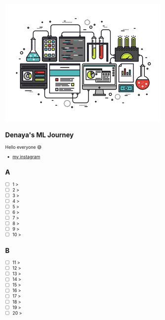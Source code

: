 <p align="center">
  <img src="banner.jpg">
</p>

## Denaya's ML Journey

Hello everyone 😅

- [my instagram](https://instagram.com/denaeeya)

## A

- [ ] 1 > [](Journey/001/Readme.md)
- [ ] 2 > [](Journey/002/Readme.md)
- [ ] 3 > [](Journey/003/Readme.md)
- [ ] 4 > [](Journey/004/Readme.md)
- [ ] 5 > [](Journey/005/Readme.md)
- [ ] 6 > [](Journey/006/Readme.md)
- [ ] 7 > [](Journey/007/Readme.md)
- [ ] 8 > [](Journey/008/Readme.md)
- [ ] 9 > [](Journey/009/Readme.md)
- [ ] 10 > [](Journey/010/Readme.md)

## B

- [ ] 11 > [](Journey/011/Readme.md)
- [ ] 12 > [](Journey/012/Readme.md)
- [ ] 13 > [](Journey/013/Readme.md)
- [ ] 14 > [](Journey/014/Readme.md)
- [ ] 15 > [](Journey/015/Readme.md)
- [ ] 16 > [](Journey/016/Readme.md)
- [ ] 17 > [](Journey/017/Readme.md)
- [ ] 18 > [](Journey/018/Readme.md)
- [ ] 19 > [](Journey/019/Readme.md)
- [ ] 20 > [](Journey/020/Readme.md)
